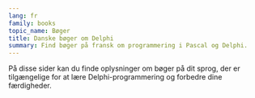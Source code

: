 ```yaml
---
lang: fr
family: books
topic_name: Bøger
title: Danske bøger om Delphi
summary: Find bøger på fransk om programmering i Pascal og Delphi.
---
```

På disse sider kan du finde oplysninger om bøger på dit sprog, der er tilgængelige for at lære Delphi-programmering og forbedre dine færdigheder.